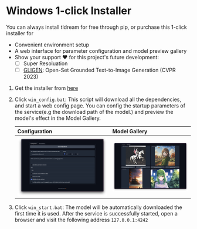 # Windows 1-click Installer

You can always install tldream for free through pip, or purchase this 1-click installer for
- Convenient environment setup
- A web interface for parameter configuration and model preview gallery
- Show your support ❤️ for this project's future development:
  - [ ] Super Resoluation
  - [ ] [GLIGEN](https://github.com/gligen/GLIGEN): Open-Set Grounded Text-to-Image Generation (CVPR 2023)

1. Get the installer from [here](https://panicbyte.lemonsqueezy.com/checkout?cart=57117696-144d-4f6d-8cee-f21130b3412a)
2. Click `win_config.bat`: This script will download all the dependencies, and start a web config page. You can config the startup parameters of the service(e.g the download path of the model.) and preview the model's effect in the Model Gallery.

   | Configuration                         | Model Gallery                          |
   | ------------------------------------- | -------------------------------------- |
   | ![config](./images/configuration.png) | ![gallery](./images/model_gallery.jpg) |

3. Click `win_start.bat`: The model will be automatically downloaded the first time it is used. After the service is successfully started, open a browser and visit the following address `127.0.0.1:4242`

